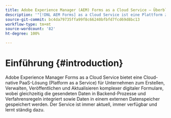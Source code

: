 ```yaml
---
title: Adobe Experience Manager (AEM) Forms as a Cloud Service – Überblick
description: '"[!DNL AEM Forms] as a Cloud Service ist eine Plattform zum Erstellen, Verwalten und Veröffentlichen von Formularen und Geschäftsprozessen für Unternehmen."'
source-git-commit: bc4da79735ffa99f8c66240bfbfd7fcd69d8bc13
workflow-type: tm+mt
source-wordcount: '82'
ht-degree: 100%

---
```



# Einführung {#introduction}

Adobe Experience Manager Forms as a Cloud Service bietet eine Cloud-native PaaS-Lösung (Platform as a Service) für Unternehmen zum Erstellen, Verwalten, Veröffentlichen und Aktualisieren komplexer digitaler Formulare, wobei gleichzeitig die gesendeten Daten in Backend-Prozesse und Verfahrensregeln integriert sowie Daten in einem externen Datenspeicher gespeichert werden. Der Service ist immer aktuell, immer verfügbar und lernt ständig dazu.
